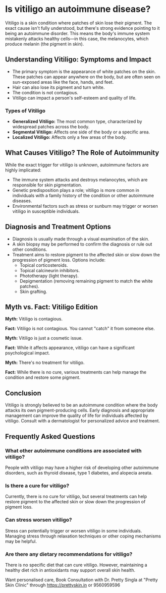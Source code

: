 # Is vitiligo an autoimmune disease?

Vitiligo is a skin condition where patches of skin lose their pigment. The exact cause isn't fully understood, but there's strong evidence pointing to it being an autoimmune disorder. This means the body's immune system mistakenly attacks healthy cells—in this case, the melanocytes, which produce melanin (the pigment in skin).

## Understanding Vitiligo: Symptoms and Impact

*   The primary symptom is the appearance of white patches on the skin. These patches can appear anywhere on the body, but are often seen on sun-exposed areas like the face, hands, and feet.
*   Hair can also lose its pigment and turn white.
*   The condition is not contagious.
*   Vitiligo can impact a person's self-esteem and quality of life.

### Types of Vitiligo

*   **Generalized Vitiligo:** The most common type, characterized by widespread patches across the body.
*   **Segmental Vitiligo:** Affects one side of the body or a specific area.
*   **Localized Vitiligo:** Affects only a few areas of the body.

## What Causes Vitiligo? The Role of Autoimmunity

While the exact trigger for vitiligo is unknown, autoimmune factors are highly implicated:

*   The immune system attacks and destroys melanocytes, which are responsible for skin pigmentation.
*   Genetic predisposition plays a role; vitiligo is more common in individuals with a family history of the condition or other autoimmune diseases.
*   Environmental factors such as stress or sunburn may trigger or worsen vitiligo in susceptible individuals.

## Diagnosis and Treatment Options

*   Diagnosis is usually made through a visual examination of the skin.
*   A skin biopsy may be performed to confirm the diagnosis or rule out other conditions.
*   Treatment aims to restore pigment to the affected skin or slow down the progression of pigment loss. Options include:
    *   Topical corticosteroids.
    *   Topical calcineurin inhibitors.
    *   Phototherapy (light therapy).
    *   Depigmentation (removing remaining pigment to match the white patches).
    *   Skin grafting.

## Myth vs. Fact: Vitiligo Edition

**Myth:** Vitiligo is contagious.

**Fact:** Vitiligo is not contagious. You cannot "catch" it from someone else.

**Myth:** Vitiligo is just a cosmetic issue.

**Fact:** While it affects appearance, vitiligo can have a significant psychological impact.

**Myth:** There's no treatment for vitiligo.

**Fact:** While there is no cure, various treatments can help manage the condition and restore some pigment.

## Conclusion

Vitiligo is strongly believed to be an autoimmune condition where the body attacks its own pigment-producing cells. Early diagnosis and appropriate management can improve the quality of life for individuals affected by vitiligo. Consult with a dermatologist for personalized advice and treatment.

## Frequently Asked Questions

### What other autoimmune conditions are associated with vitiligo?

People with vitiligo may have a higher risk of developing other autoimmune disorders, such as thyroid disease, type 1 diabetes, and alopecia areata.

### Is there a cure for vitiligo?

Currently, there is no cure for vitiligo, but several treatments can help restore pigment to the affected skin or slow down the progression of pigment loss.

### Can stress worsen vitiligo?

Stress can potentially trigger or worsen vitiligo in some individuals. Managing stress through relaxation techniques or other coping mechanisms may be helpful.

### Are there any dietary recommendations for vitiligo?

There is no specific diet that can cure vitiligo. However, maintaining a healthy diet rich in antioxidants may support overall skin health.

Want personalised care, Book Consultation with Dr. Pretty Singla at "Pretty Skin Clinic" through https://prettyskin.in or 9560959596
